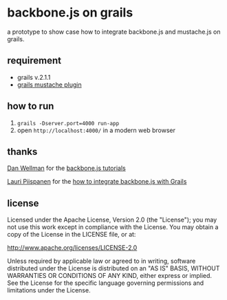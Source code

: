 backbone.js on grails
=====================

a prototype to show case how to integrate backbone.js and mustache.js on grails.

requirement
-----------

* grails v.2.1.1
* [grails mustache plugin](https://github.com/edvinasbartkus/grails-mustache)

how to run
----------

  1. `grails -Dserver.port=4000 run-app`
  2. open `http://localhost:4000/` in a modern web browser

thanks
------

[Dan Wellman](http://www.danwellman.co.uk/) for the [backbone.js tutorials](
http://net.tutsplus.com/sessions/build-a-contacts-manager-using-backbone-js/)

[Lauri Piispanen](https://github.com/lauripiispanen) for the [how to
integrate backbone.js with Grails](http://lauripiispanen.github.com/blog/2012/01/31/building-a-backend-for-backbone-dot-js-todos-example-with-grails-and-mongodb/)

license
-------

Licensed under the Apache License, Version 2.0 (the "License");
you may not use this work except in compliance with the License.
You may obtain a copy of the License in the LICENSE file, or at:

   http://www.apache.org/licenses/LICENSE-2.0

Unless required by applicable law or agreed to in writing, software
distributed under the License is distributed on an "AS IS" BASIS,
WITHOUT WARRANTIES OR CONDITIONS OF ANY KIND, either express or implied.
See the License for the specific language governing permissions and
limitations under the License.

